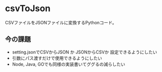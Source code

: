 # csvToJson
CSVファイルをJSONファイルに変換するPythonコード。

## 今の課題
- setting.jsonでCSVからJSON か JSONからCSVか 設定できるようにしたい
- 引数にパス渡すだけで使用できるようにしたい
- Node, Java, GOでも同様の実装書いてググるの減らしたい
